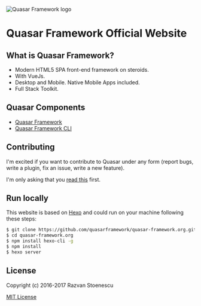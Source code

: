 ![Quasar Framework logo](https://cdn.rawgit.com/quasarframework/quasar-art/6e8ff928/dist/128/quasar-logo-gradient.png)

# Quasar Framework Official Website

## What is Quasar Framework?

* Modern HTML5 SPA front-end framework on steroids.
* With VueJs.
* Desktop and Mobile. Native Mobile Apps included.
* Full Stack Toolkit.

## Quasar Components

* [Quasar Framework](https://github.com/quasarframework/quasar)
* [Quasar Framework CLI](https://github.com/quasarframework/quasar-cli)

## Contributing

I'm excited if you want to contribute to Quasar under any form (report bugs, write a plugin, fix an issue, write a new feature).

I'm only asking that you [read this](http://quasar-framework.org/guide/contributing.html) first.

## Run locally

This website is based on [Hexo](https://hexo.io) and could run on your machine following these steps:

```bash
$ git clone https://github.com/quasarframework/quasar-framework.org.git
$ cd quasar-framework.org
$ npm install hexo-cli -g
$ npm install
$ hexo server
```

## License

Copyright (c) 2016-2017 Razvan Stoenescu

[MIT License](http://en.wikipedia.org/wiki/MIT_License)
